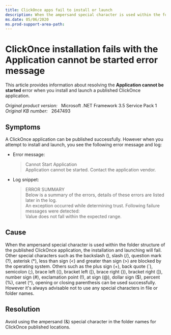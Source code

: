 ```yaml
---
title: ClickOnce apps fail to install or launch
description: When the ampersand special character is used within the folder structure of the published ClickOnce application, the installation and launching will fail. You'll receive the Application cannot be started error and the Value does not fall within the expected range log.
ms.date: 05/06/2020
ms.prod-support-area-path:
---
```

# ClickOnce installation fails with the Application cannot be started error message

This article provides information about resolving the **Application cannot be started** error when you install and launch a published ClickOnce application.

_Original product version:_ &nbsp; Microsoft .NET Framework 3.5 Service Pack 1  
_Original KB number:_ &nbsp; 2647493

## Symptoms

A ClickOnce application can be published successfully. However when you attempt to install and launch, you see the following error message and log:

- Error message:

    > Cannot Start Application  
    > Application cannot be started. Contact the application vendor.

- Log snippet:

    > ERROR SUMMARY  
    > Below is a summary of the errors, details of these errors are listed later in the log.  
    > An exception occurred while determining trust. Following failure messages were detected:  
    > Value does not fall within the expected range.

## Cause

When the ampersand special character is used within the folder structure of the published ClickOnce application, the installation and launching will fail. Other special characters such as the backslash (\), slash (/), question mark (?), asterisk (*), less than sign (<) and greater than sign (>) are blocked by the operating system. Others such as the plus sign (+), back quote (`), semicolon (;), brace left ({), bracket left ([), brace right (}), bracket right (]), number sign (#), exclamation point (!), at sign (@), dollar sign ($), percent (%), caret (^), opening or closing parenthesis can be used successfully. However it's always advisable not to use any special characters in file or folder names.

## Resolution

Avoid using the ampersand (&) special character in the folder names for ClickOnce published locations.
